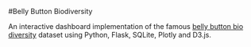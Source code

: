 #Belly Button Biodiversity

An interactive dashboard implementation of the famous <a href="http://robdunnlab.com/projects/belly-button-biodiversity/"> belly button bio diversity</a> dataset using Python, Flask, SQLite, Plotly and D3.js.
